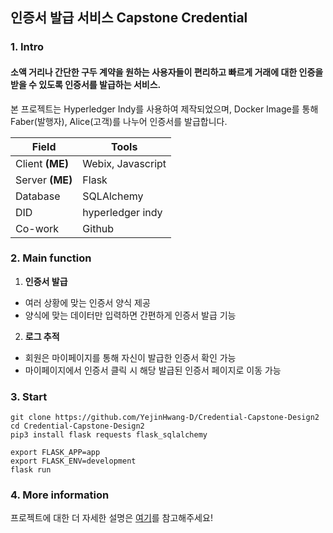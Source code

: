 ## 인증서 발급 서비스 Capstone Credential

### 1. Intro
 #### 소액 거리나 간단한 구두 계약을 원하는 사용자들이 편리하고 빠르게 거래에 대한 인증을 받을 수 있도록 인증서를 발급하는 서비스.
 
 본 프로젝트는 Hyperledger Indy를 사용하여 제작되었으며, Docker Image를 통해 Faber(발행자), Alice(고객)를 나누어 인증서를 발급합니다.

Field | Tools
--- | ---
Client **(ME)** | Webix, Javascript
Server **(ME)** | Flask
Database | SQLAlchemy
DID | hyperledger indy
Co-work | Github


### 2. Main function
1) **인증서 발급**
* 여러 상황에 맞는 인증서 양식 제공
* 양식에 맞는 데이터만 입력하면 간편하게 인증서 발급 기능
2) **로그 추적**
* 회원은 마이페이지를 통해 자신이 발급한 인증서 확인 가능
* 마이페이지에서 인증서 클릭 시 해당 발급된 인증서 페이지로 이동 가능



### 3. Start
```shell
git clone https://github.com/YejinHwang-D/Credential-Capstone-Design2
cd Credential-Capstone-Design2
pip3 install flask requests flask_sqlalchemy
```
```shell
export FLASK_APP=app
export FLASK_ENV=development
flask run
```

### 4. More information
프로젝트에 대한 더 자세한 설명은 [여기]()를 참고해주세요!
